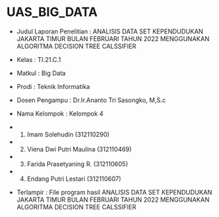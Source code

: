 # UAS_BIG_DATA
- Judul Laporan Penelitian :  ANALISIS DATA SET KEPENDUDUKAN JAKARTA TIMUR BULAN FEBRUARI TAHUN 2022 MENGGUNAKAN ALGORITMA DECISION TREE CALSSIFIER
- Kelas                    :  TI.21.C.1
- Matkul                   :  Big Data
- Prodi                    :  Teknik Informatika
- Dosen Pengampu           :  Dr.Ir.Ananto Tri Sasongko, M,S.c
- Nama Kelompok            :  Kelompok 4
- 1. Imam Solehudin             (312110290)
- 2. Viena Dwi Putri Maulina    (312110469)
- 3. Farida Prasetyaning R.     (312110605)
- 4. Endang Putri Lestari       (312110607)

- Terlampir : File program hasil ANALISIS DATA SET KEPENDUDUKAN JAKARTA TIMUR BULAN FEBRUARI TAHUN 2022 MENGGUNAKAN ALGORITMA DECISION TREE CALSSIFIER





































